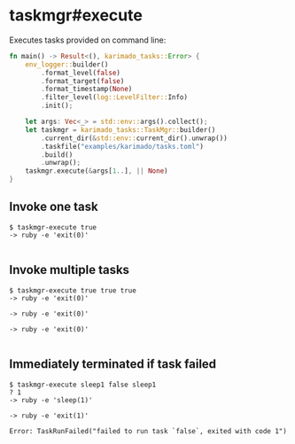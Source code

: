 # taskmgr#execute

Executes tasks provided on command line:

```rust
fn main() -> Result<(), karimado_tasks::Error> {
    env_logger::builder()
        .format_level(false)
        .format_target(false)
        .format_timestamp(None)
        .filter_level(log::LevelFilter::Info)
        .init();

    let args: Vec<_> = std::env::args().collect();
    let taskmgr = karimado_tasks::TaskMgr::builder()
        .current_dir(&std::env::current_dir().unwrap())
        .taskfile("examples/karimado/tasks.toml")
        .build()
        .unwrap();
    taskmgr.execute(&args[1..], || None)
}
```

## Invoke one task

```console
$ taskmgr-execute true
-> ruby -e 'exit(0)'


```

## Invoke multiple tasks

```console
$ taskmgr-execute true true true
-> ruby -e 'exit(0)'

-> ruby -e 'exit(0)'

-> ruby -e 'exit(0)'


```

## Immediately terminated if task failed

```console
$ taskmgr-execute sleep1 false sleep1
? 1
-> ruby -e 'sleep(1)'

-> ruby -e 'exit(1)'

Error: TaskRunFailed("failed to run task `false`, exited with code 1")

```
